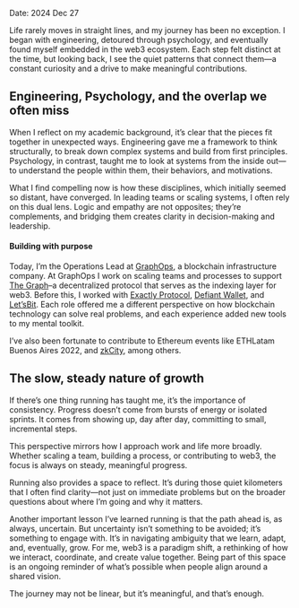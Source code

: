 Date: 2024 Dec 27

Life rarely moves in straight lines, and my journey has been no exception. I began with engineering, detoured through psychology, and eventually found myself embedded in the web3 ecosystem. Each step felt distinct at the time, but looking back, I see the quiet patterns that connect them—a constant curiosity and a drive to make meaningful contributions.

## Engineering, Psychology, and the overlap we often miss

When I reflect on my academic background, it’s clear that the pieces fit together in unexpected ways. Engineering gave me a framework to think structurally, to break down complex systems and build from first principles. Psychology, in contrast, taught me to look at systems from the inside out—to understand the people within them, their behaviors, and motivations.

What I find compelling now is how these disciplines, which initially seemed so distant, have converged. In leading teams or scaling systems, I often rely on this dual lens. Logic and empathy are not opposites; they’re complements, and bridging them creates clarity in decision-making and leadership.

#### Building with purpose

Today, I’m the Operations Lead at [GraphOps](https://graphops.xyz), a blockchain infrastructure company. At GraphOps I work on scaling teams and processes to support [The Graph](https://thegraph.com)–a decentralized protocol that serves as the indexing layer for web3. Before this, I worked with [Exactly Protocol](https://exact.ly), [Defiant Wallet](https://defiantapp.tech/en), and [Let’sBit](https://letsbit.io). Each role offered me a different perspective on how blockchain technology can solve real problems, and each experience added new tools to my mental toolkit.

I’ve also been fortunate to contribute to Ethereum events like ETHLatam Buenos Aires 2022, and [zkCity](https://zkcity.xyz), among others.

## The slow, steady nature of growth

If there’s one thing running has taught me, it’s the importance of consistency. Progress doesn’t come from bursts of energy or isolated sprints. It comes from showing up, day after day, committing to small, incremental steps.

This perspective mirrors how I approach work and life more broadly. Whether scaling a team, building a process, or contributing to web3, the focus is always on steady, meaningful progress.

Running also provides a space to reflect. It’s during those quiet kilometers that I often find clarity—not just on immediate problems but on the broader questions about where I’m going and why it matters.

Another important lesson I’ve learned running is that the path ahead is, as always, uncertain. But uncertainty isn’t something to be avoided; it’s something to engage with. It’s in navigating ambiguity that we learn, adapt, and, eventually, grow. For me, web3 is a paradigm shift, a rethinking of how we interact, coordinate, and create value together. Being part of this space is an ongoing reminder of what’s possible when people align around a shared vision.

The journey may not be linear, but it’s meaningful, and that’s enough.